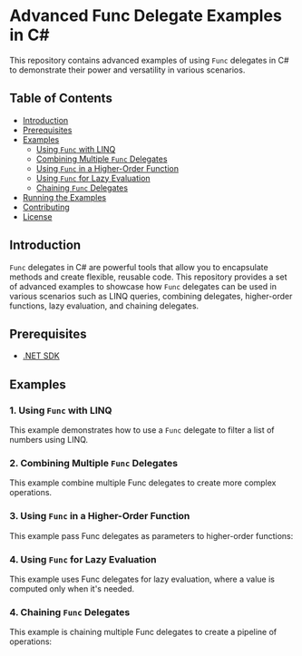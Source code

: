 # Advanced Func Delegate Examples in C#

This repository contains advanced examples of using `Func` delegates in C# to demonstrate their power and versatility in various scenarios.

## Table of Contents

- [Introduction](#introduction)
- [Prerequisites](#prerequisites)
- [Examples](#examples)
  - [Using `Func` with LINQ](#1-using-func-with-linq)
  - [Combining Multiple `Func` Delegates](#2-combining-multiple-func-delegates)
  - [Using `Func` in a Higher-Order Function](#3-using-func-in-a-higher-order-function)
  - [Using `Func` for Lazy Evaluation](#4-using-func-for-lazy-evaluation)
  - [Chaining `Func` Delegates](#5-chaining-func-delegates)
- [Running the Examples](#running-the-examples)
- [Contributing](#contributing)
- [License](#license)

## Introduction

`Func` delegates in C# are powerful tools that allow you to encapsulate methods and create flexible, reusable code. This repository provides a set of advanced examples to showcase how `Func` delegates can be used in various scenarios such as LINQ queries, combining delegates, higher-order functions, lazy evaluation, and chaining delegates.

## Prerequisites

- [.NET SDK](https://dotnet.microsoft.com/download)

## Examples

### 1. Using `Func` with LINQ

This example demonstrates how to use a `Func` delegate to filter a list of numbers using LINQ.

### 2. Combining Multiple `Func` Delegates

This example combine multiple Func delegates to create more complex operations.

### 3. Using `Func` in a Higher-Order Function

This example pass Func delegates as parameters to higher-order functions:

### 4. Using `Func` for Lazy Evaluation

This example uses Func delegates for lazy evaluation, where a value is computed only when it's needed.

### 4. Chaining `Func` Delegates

This example is chaining multiple Func delegates to create a pipeline of operations: